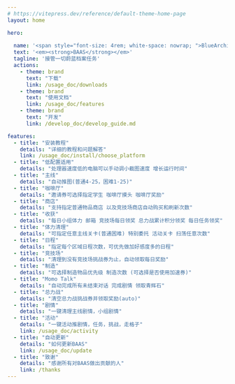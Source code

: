 ```yaml
---
# https://vitepress.dev/reference/default-theme-home-page
layout: home

hero:
  
  name: '<span style="font-size: 4rem; white-space: nowrap; ">BlueArchiveAutoScript</span>'
  text: '<em><strong>BAAS</strong></em>'
  tagline: '接管一切蔚蓝档案任务'
  actions:
    - theme: brand
      text: "下载"
      link: /usage_doc/downloads
    - theme: brand
      text: "使用文档"
      link: /usage_doc/features
    - theme: brand
      text: "开发"
      link: /develop_doc/develop_guide.md

features:
  - title: "安装教程"
    details: "详细的教程和问题解答"
    link: /usage_doc/install/choose_platform
  - title: "低配置适用"
    details: "处理器速度低的电脑可以手动调小截图速度 增长运行时间"
  - title: "主线"
    details: "自动推图(普通4-25，困难1-25)"
  - title: "咖啡厅"
    details: "邀请券可选择指定学生 咖啡厅摸头 咖啡厅奖励"
  - title: "商店"
    details: "支持指定普通物品商店 以及竞技场商店自动购买和刷新次数"
  - title: "收获"
    details: "每日小组体力 邮箱 竞技场每日领奖 总力战累计积分领奖 每日任务领奖"
  - title: "体力清理"
    details: "可指定任意主线关卡(普通困难) 特别委托 活动关卡 扫荡任意次数"
  - title: "日程"
    details: "指定每个区域日程次数，可优先做加好感度多的日程"
  - title: "竞技场"
    details: "清理到没有竞技场挑战券为止，自动领取每日奖励"
  - title: "制造"
    details: "可选择制造物品优先级 制造次数 (可选择是否使用加速券)"
  - title: "Momo Talk"
    details: "自动完成所有未结束对话 完成剧情 领取青辉石"
  - title: "总力战"
    details: "清空总力战挑战券并领取奖励(auto)"
  - title: "剧情"
    details: "一键清理主线剧情，小组剧情"
  - title: "活动"
    details: "一键活动推剧情，任务，挑战，走格子"
    link: /usage_doc/activity
  - title: "自动更新"
    details: "如何更新BAAS"
    link: /usage_doc/update
  - title: "致谢"
    details: "感谢所有对BAAS做出贡献的人"
    link: /thanks
---
```

